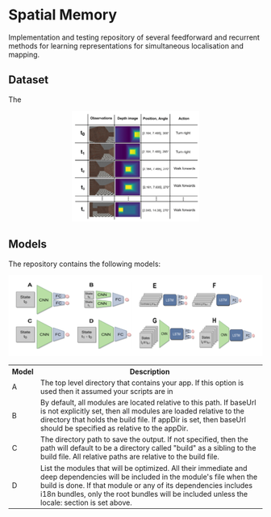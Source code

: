 # Spatial Memory

Implementation and testing repository of several feedforward and recurrent methods for learning representations for simultaneous localisation and mapping.  

## Dataset
The

<p align="center">
<img src="img/environment-dataset.png"  width=50% height=50%>
</p>
  
## Models

The repository contains the following models:

![models](img/models.png "Models")

<table>
<tr>
<th>Model</th>
<th>Description</th>
</tr>
<tr>
<td>A</td>
<td>The top level directory that contains your app. If this option is used then
it assumed your scripts are in</td>
</tr>
<tr>
<td>B</td>
<td>By default, all modules are located relative to this path. If baseUrl is not
explicitly set, then all modules are loaded relative to the directory that holds
the build file. If appDir is set, then baseUrl should be specified as relative
to the appDir.</td>
</tr>
<tr>
<td>C</td>
<td>The directory path to save the output. If not specified, then the path will
default to be a directory called "build" as a sibling to the build file. All
relative paths are relative to the build file.</td>
</tr>
<tr>
<td>D</td>
<td>List the modules that will be optimized. All their immediate and deep
dependencies will be included in the module's file when the build is done. If
that module or any of its dependencies includes i18n bundles, only the root
bundles will be included unless the locale: section is set above.</td>
</tr>
</table>


